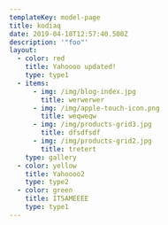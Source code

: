```yaml
---
templateKey: model-page
title: kodiaq
date: 2019-04-18T12:57:40.500Z
description: '"foo"'
layout:
  - color: red
    title: Yahoooo updated!
    type: type1
  - items:
      - img: /img/blog-index.jpg
        title: werwerwer
      - img: /img/apple-touch-icon.png
        title: weqweqw
      - img: /img/products-grid3.jpg
        title: dfsdfsdf
      - img: /img/products-grid2.jpg
        title: tretert
    type: gallery
  - color: yellow
    title: Yahoooo2
    type: type2
  - color: green
    title: ITSAMEEEE
    type: type1
---
```


